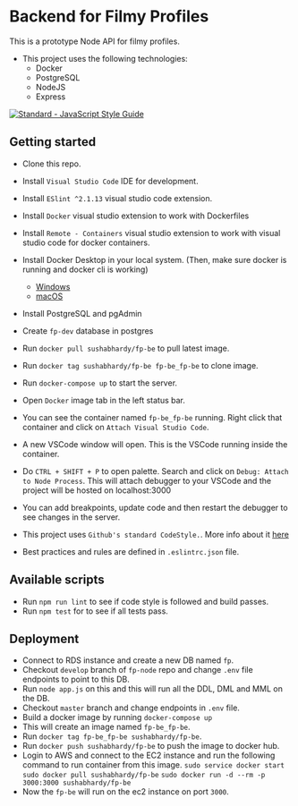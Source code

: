 # Backend for Filmy Profiles

This is a prototype Node API for filmy profiles.

* This project uses the following technologies:
  * Docker
  * PostgreSQL
  * NodeJS
  * Express

<a href="https://standardjs.com"><img src="https://img.shields.io/badge/code_style-standard-brightgreen.svg" alt="Standard - JavaScript Style Guide"></a>

## Getting started

* Clone this repo.

* Install `Visual Studio Code` IDE for development.

* Install `ESlint ^2.1.13` visual studio code extension.

* Install `Docker` visual studio extension to work with Dockerfiles

* Install `Remote - Containers` visual studio extension to work with visual studio code for docker containers.

* Install Docker Desktop in your local system. (Then, make sure docker is running and docker cli is working)
  * [Windows](https://hub.docker.com/editions/community/docker-ce-desktop-windows)
  * [macOS](https://hub.docker.com/editions/community/docker-ce-desktop-mac)

* Install PostgreSQL and pgAdmin

* Create `fp-dev` database in postgres

* Run `docker pull sushabhardy/fp-be` to pull latest image.

* Run `docker tag sushabhardy/fp-be fp-be_fp-be` to clone image.

* Run `docker-compose up` to start the server.

* Open `Docker` image tab in the left status bar.

* You can see the container named `fp-be_fp-be` running. Right click that container and click on `Attach Visual Studio Code`.

* A new VSCode window will open. This is the VSCode running inside the container.

* Do `CTRL + SHIFT + P` to open palette. Search and click on `Debug: Attach to Node Process`. This will attach debugger to your VSCode and the project will be hosted on localhost:3000

* You can add breakpoints, update code and then restart the debugger to see changes in the server.

* This project uses `Github's standard CodeStyle.`. More info about it [here](https://standardjs.com/rules.html)

* Best practices and rules are defined in `.eslintrc.json` file.

## Available scripts

* Run `npm run lint` to see if code style is followed and build passes.
* Run `npm test` for to see if all tests pass.

## Deployment

* Connect to RDS instance and create a new DB named `fp`.
* Checkout `develop` branch of `fp-node` repo and change `.env` file endpoints to point to this DB.
* Run `node app.js` on this and this will run all the DDL, DML and MML on the DB.
* Checkout `master` branch and change endpoints in `.env` file.
* Build a docker image by running `docker-compose up`
* This will create an image named `fp-be_fp-be`.
* Run `docker tag fp-be_fp-be sushabhardy/fp-be`.
* Run `docker push sushabhardy/fp-be` to push the image to docker hub.
* Login to AWS and connect to the EC2 instance and run the following command to run container from this image.
`sudo service docker start`
`sudo docker pull sushabhardy/fp-be`
`sudo docker run -d --rm -p 3000:3000 sushabhardy/fp-be`
* Now the `fp-be` will run on the ec2 instance on port `3000`.
